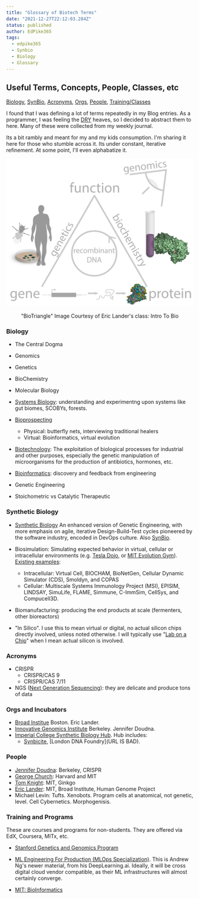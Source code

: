 ```yaml
---
title: "Glossary of Biotech Terms"
date: "2021-12-27T22:12:03.284Z"
status: published
author: EdPike365
tags:
  - edpike365
  - Synbio
  - Biology
  - Glossary
---
```


## Useful Terms, Concepts, People, Classes, etc

[Biology](#biology), [SynBio](#synthetic-biology), [Acronyms](#acronyms), [Orgs](#orgs-and-incubators), [People](#people), [Training/Classes](#training-and-programs)

I found that I was defining a lot of terms repeatedly in my Blog entries. As a programmer, I was feeling the [DRY](https://en.wikipedia.org/wiki/Don%27t_repeat_yourself) heaves, so I decided to abstract them to here. Many of these were collected from my weekly journal.

Its a bit rambly and meant for my and my kids consumption. I'm sharing it here for those who stumble across it. Its under constant, iterative refinement. At some point, I'll even alphabatize it.

![Landers BioTriangle](landers_biotriangle.png)

<p align="center">"BioTriangle" Image Courtesy of Eric Lander's class: Intro To Bio</p>

### Biology

- The Central Dogma
- Genomics
- Genetics
- BioChemistry
- Molecular Biology

- [Systems Biology](https://en.wikipedia.org/wiki/Systems_biology): understanding and experimentng upon systems like gut biomes, SCOBYs, forests.

- [Bioprospecting](https://en.wikipedia.org/wiki/Bioprospecting)

  - Physical: butterfly nets, interviewing traditional healers
  - Virtual: Bioinformatics, virtual evolution

- [Biotechnology](https://en.wikipedia.org/wiki/Biotechnology): The exploitation of biological processes for industrial and other purposes, especially the genetic manipulation of microorganisms for the production of antibiotics, hormones, etc.

- [Bioinformatics](https://en.wikipedia.org/wiki/Bioinformatics): discovery and feedback from engineering
- Genetic Engineering
- Stoichometric vs Catalytic Therapeutic

### Synthetic Biology

- [Synthetic Biology](https://www.ncbi.nlm.nih.gov/books/NBK535871/) An enhanced version of Genetic Engineering, with more emphasis on agile, iterative Design-Build-Test cycles pioneered by the software industry, encoded in DevOps culture. Also [SynBio](https://www.ncbi.nlm.nih.gov/books/NBK535871/figure/fig_2-1/?report=objectonly).

- Biosimulation: Simulating expected behavior in virtual, cellular or intracellular environments (e.g. [Tesla Dojo](https://www.youtube.com/watch?v=6hkiTejoyms), or [MIT Evolution Gym](https://news.mit.edu/2021/system-designing-training-intelligent-soft-robots-1207)). [Existing examples](https://www.ncbi.nlm.nih.gov/pmc/articles/PMC6481718/):

  - Intracellular: Virtual Cell, BIOCHAM, BioNetGen, Cellular Dynamic Simulator (CDS), Smoldyn, and COPAS
  - Cellular: Multiscale Systems Immunology Project (MSI), EPISIM, LINDSAY, SimuLife, FLAME, Simmune, C-ImmSim, CellSys, and Compucell3D.

- Biomanufacturing: producing the end products at scale (fermenters, other bioreactors)

- "In Silico". I use this to mean virtual or digital, no actual silicon chips directly involved, unless noted otherwise. I will typically use "[Lab on a Chip](https://www.rsc.org/journals-books-databases/about-journals/lab-on-a-chip/)" when I mean actual silicon is involved.

### Acronyms

- CRISPR
  - CRISPR/CAS 9
  - CRISPR/CAS 7/11
- NGS ([Next Generation Sequencing](https://www.thermofisher.com/onelambda/us/en/featured-products/alltype-fastplex.html?filter=%7B%7D)): they are delicate and produce tons of data

### Orgs and Incubators

- [Broad Institue](https://www.broadinstitute.org/) Boston. Eric Lander.
- [Innovative Genomics Institute](https://innovativegenomics.org/) Berkeley. Jennifer Doudna.
- [Imperial College Synthetic Biology Hub](https://www.imperial.ac.uk/synthetic-biology). Hub includes:
  - [Synbicite](http://www.synbicite.com/), [London DNA Foundry](URL IS BAD).

### People

- [Jennifer Doudna](https://en.wikipedia.org/wiki/Jennifer_Doudna): Berkeley, CRISPR
- [George Church](<https://en.wikipedia.org/wiki/George_Church_(geneticist)>): Harvard and MIT
- [Tom Knight](<https://en.wikipedia.org/wiki/Tom_Knight_(scientist)>): MIT, Ginkgo
- [Eric Lander](https://en.wikipedia.org/wiki/Eric_Lander): MIT, Broad Institute, Human Genome Project
- Michael Levin: Tufts. Xenobots. Program cells at anatomical, not genetic, level. Cell Cybernetics. Morphogenisis.

### Training and Programs

These are courses and programs for non-students. They are offered via EdX, Coursera, MITx, etc.

- [Stanford Genetics and Genomics Program](https://online.stanford.edu/programs/genetics-and-genomics-program)

- [ML Engineering For Production (MLOps Specialization)](https://www.coursera.org/specializations/machine-learning-engineering-for-production-mlops?utm_source=gg&utm_medium=sem&utm_campaign=28-MLOps-DL.ai-US&utm_content=B2C&campaignid=13572037851&adgroupid=120618068101&device=c&keyword=andrew%20ng%20machine%20learning&matchtype=b&network=g&devicemodel=&adpostion=&creativeid=528598123150&hide_mobile_promo&gclid=CjwKCAiAzrWOBhBjEiwAq85QZ0O7Sc1ICt7Ij8t2r8CbPeyNhvECq2kj7NMboPNB_wS7lHQ04dLKzhoC7IcQAvD_BwE). This is Andrew Ng's newer material, from his DeepLearning.ai. Ideally, it will be cross digital cloud vendor compatible, as their ML infrastructures will almost certainly converge.

- [MIT: BioInformatics](https://www.edx.org/course/quantitative-biology-workshop-3)
